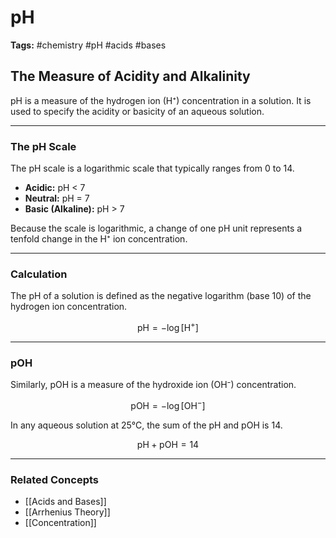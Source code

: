 # pH

**Tags:** #chemistry #pH #acids #bases

## The Measure of Acidity and Alkalinity

pH is a measure of the hydrogen ion (H⁺) concentration in a solution. It is used to specify the acidity or basicity of an aqueous solution.

---

### The pH Scale

The pH scale is a logarithmic scale that typically ranges from 0 to 14.

- **Acidic:** pH < 7
- **Neutral:** pH = 7
- **Basic (Alkaline):** pH > 7

Because the scale is logarithmic, a change of one pH unit represents a tenfold change in the H⁺ ion concentration.

---

### Calculation

The pH of a solution is defined as the negative logarithm (base 10) of the hydrogen ion concentration.

$$ \text{pH} = -\log[\text{H}^+] $$

---

### pOH

Similarly, pOH is a measure of the hydroxide ion (OH⁻) concentration.

$$ \text{pOH} = -\log[\text{OH}^-] $$

In any aqueous solution at 25°C, the sum of the pH and pOH is 14.

$$ \text{pH} + \text{pOH} = 14 $$

---

### Related Concepts

- [[Acids and Bases]]
- [[Arrhenius Theory]]
- [[Concentration]]

